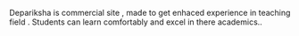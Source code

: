 Depariksha is commercial site , made to get enhaced experience in teaching field . 
Students can learn comfortably and excel in there academics..
